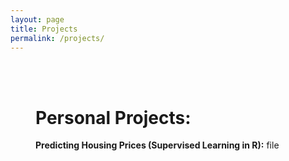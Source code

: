 ```yaml
---
layout: page
title: Projects
permalink: /projects/
---
```



<div style="margin-left: 40px;">

<br><br>

  <h1>Personal Projects:</h1>

  <p><strong>Predicting Housing Prices (Supervised Learning in R):</strong> file </p>

</div>







